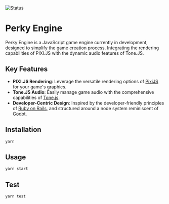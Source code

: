 ![Status](https://img.shields.io/badge/status-in_development-orange)

# Perky Engine

Perky Engine is a JavaScript game engine currently in development, designed to simplify the game creation process. Integrating the rendering capabilities of PIXI.JS with the dynamic audio features of Tone.JS.

## Key Features
- **PIXI.JS Rendering**: Leverage the versatile rendering options of [PixiJS](https://pixijs.com/) for your game's graphics.
- **Tone.JS Audio**: Easily manage game audio with the comprehensive capabilities of [Tone.js](https://tonejs.github.io/).
- **Developer-Centric Design**: Inspired by the developer-friendly principles of [Ruby on Rails](https://rubyonrails.org/doctrine/), and structured around a node system reminiscent of [Godot](https://godotengine.org/).


## Installation

```bash
yarn
```


## Usage

```bash
yarn start
```


## Test

```bash
yarn test
```
